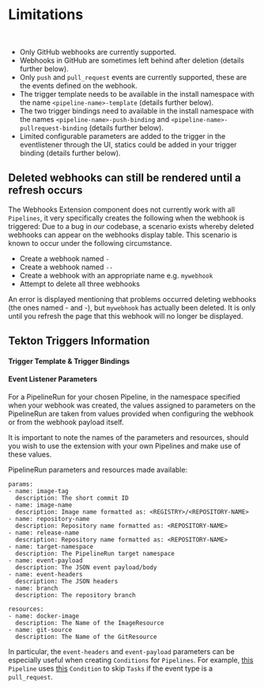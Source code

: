 # Limitations
<br/>

- Only GitHub webhooks are currently supported.
- Webhooks in GitHub are sometimes left behind after deletion (details further below).
- Only `push` and `pull_request` events are currently supported, these are the events defined on the webhook.
- The trigger template needs to be available in the install namespace with the name `<pipeline-name>-template` (details further below).
- The two trigger bindings need to available in the install namespace with the names `<pipeline-name>-push-binding` and `<pipeline-name>-pullrequest-binding` (details further below).
- Limited configurable parameters are added to the trigger in the eventlistener through the UI, statics could be added in your trigger binding (details further below).

## Deleted webhooks can still be rendered until a refresh occurs

The Webhooks Extension component does not currently work with all `Pipelines`, it very specifically creates the following when the webhook is triggered:
Due to a bug in *our* codebase, a scenario exists whereby deleted webhooks can appear on the webhooks display table. This scenario is known to occur under the following circumstance.

- Create a webhook named `-`
- Create a webhook named `--`
- Create a webhook with an appropriate name e.g. `mywebhook`
- Attempt to delete all three webhooks

An error is displayed mentioning that problems occurred deleting webhooks (the ones named - and -), but `mywebhook` has actually been deleted. It is only until you refresh the page that this webhook will no longer be displayed.

## Tekton Triggers Information

#### Trigger Template & Trigger Bindings



#### Event Listener Parameters

For a PipelineRun for your chosen Pipeline, in the namespace specified when your webhook was created, the values assigned to parameters on the PipelineRun are taken from values provided when configuring the webhook or from the webhook payload itself.

It is important to note the names of the parameters and resources, should you wish to use the extension with your own Pipelines and make use of these values.

PipelineRun parameters and resources made available:

```
params:
- name: image-tag
  description: The short commit ID
- name: image-name
  description: Image name formatted as: <REGISTRY>/<REPOSITORY-NAME>
- name: repository-name
  description: Repository name formatted as: <REPOSITORY-NAME>
- name: release-name
  description: Repository name formatted as: <REPOSITORY-NAME>
- name: target-namespace
  description: The PipelineRun target namespace
- name: event-payload
  description: The JSON event payload/body
- name: event-headers
  description: The JSON headers
- name: branch
  description: The repository branch

resources:
- name: docker-image
  description: The Name of the ImageResource
- name: git-source
  description: The Name of the GitResource
```

In particular, the `event-headers` and `event-payload` parameters can be especially useful when creating `Conditions` for `Pipelines`. For example, [this](https://github.com/pipeline-hotel/example-pipelines/blob/master/config/pipeline.yaml) `Pipeline` uses [this](https://github.com/pipeline-hotel/example-pipelines/blob/master/config/deployment-condition.yaml) `Condition` to skip `Tasks` if the event type is a `pull_request`.
